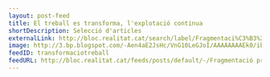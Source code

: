 ```yaml
---
layout: post-feed
title: El treball es transforma, l'explotació continua
shortDescription: Selecció d'articles
externalLink: http://bloc.realitat.cat/search/label/Fragmentaci%C3%B3%20productiva
image: http://3.bp.blogspot.com/-Aen4aE2JsHc/VnG10LeGJoI/AAAAAAAAEk0/ibDyejVqy_4/s1600/mateixaexplotacio-web.jpg
feedID: transformaciotreball
feedURL: http://bloc.realitat.cat/feeds/posts/default/-/Fragmentació productiva
---
```


